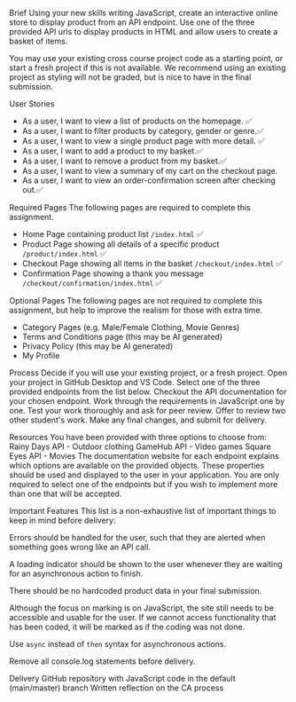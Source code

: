 Brief
Using your new skills writing JavaScript, create an interactive online store to display product from an API endpoint. Use one of the three provided API urls to display products in HTML and allow users to create a basket of items.

You may use your existing cross course project code as a starting point, or start a fresh project if this is not available. We recommend using an existing project as styling will not be graded, but is nice to have in the final submission.

User Stories

- As a user, I want to view a list of products on the homepage. ✅
- As a user, I want to filter products by category, gender or genre.✅
- As a user, I want to view a single product page with more detail. ✅
- As a user, I want to add a product to my basket.✅
- As a user, I want to remove a product from my basket.✅
- As a user, I want to view a summary of my cart on the checkout page.
- As a user, I want to view an order-confirmation screen after checking out.✅

Required Pages
The following pages are required to complete this assignment.

- Home Page containing product list `/index.html` ✅
- Product Page showing all details of a specific product `/product/index.html` ✅
- Checkout Page showing all items in the basket `/checkout/index.html` ✅
- Confirmation Page showing a thank you message `/checkout/confirmation/index.html` ✅

Optional Pages
The following pages are not required to complete this assignment, but help to improve the realism for those with extra time.

- Category Pages (e.g. Male/Female Clothing, Movie Genres)
- Terms and Conditions page (this may be AI generated)
- Privacy Policy (this may be AI generated)
- My Profile

Process
Decide if you will use your existing project, or a fresh project.
Open your project in GitHub Desktop and VS Code.
Select one of the three provided endpoints from the list below.
Checkout the API documentation for your chosen endpoint.
Work through the requirements in JavaScript one by one.
Test your work thoroughly and ask for peer review.
Offer to review two other student's work.
Make any final changes, and submit for delivery.

Resources
You have been provided with three options to choose from:
Rainy Days API - Outdoor clothing
GameHub API - Video games
Square Eyes API - Movies
The documentation website for each endpoint explains which options are available on the provided objects. These properties should be used and displayed to the user in your application. You are only required to select one of the endpoints but if you wish to implement more than one that will be accepted.

Important Features
This list is a non-exhaustive list of important things to keep in mind before delivery:

Errors should be handled for the user, such that they are alerted when something goes wrong like an API call.

A loading indicator should be shown to the user whenever they are waiting for an asynchronous action to finish. 

There should be no hardcoded product data in your final submission.

Although the focus on marking is on JavaScript, the site still needs to be accessible and usable for the user. If we cannot access functionality that has been coded, it will be marked as if the coding was not done.

Use `async` instead of `then` syntax for asynchronous actions.

Remove all console.log statements before delivery.

Delivery
GitHub repository with JavaScript code in the default (main/master) branch
Written reflection on the CA process
